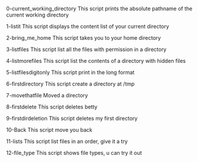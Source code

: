 0-current_working_directory
This script prints the absolute pathname of the current working directory

1-listit
This script displays the content list of your current directory

2-bring_me_home
This script takes you to your home directory

3-listfiles
This script list all the files with permission in a directory

4-listmorefiles
This script list the contents of a directory with hidden files

5-listfilesdigitonly
This script print in the long format

6-firstdirectory
This script create a directory at /tmp

7-movethatfile
Moved a directory

8-firstdelete
This script deletes betty

9-firstdirdeletion
This script deletes my first directory

10-Back
This script move you back 

11-lists
This script list files in an order, give it a try 

12-file_type
This script shows file types, u can try it out 
